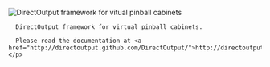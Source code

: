 <html xmlns="http://www.w3.org/1999/xhtml">
  <body>
    <p>
      <img src="http://directoutput.github.com/DirectOutput/DirectOutput_Small.png" alt="DirectOutput framework for vitual pinball cabinets"/>

      DirectOutput framework for virtual pinball cabinets.

      Please read the documentation at <a href="http://directoutput.github.com/DirectOutput/">http://directoutput.github.com/DirectOutput/</a>.
    </p>
  </body>
</html>